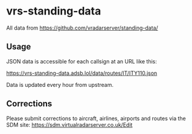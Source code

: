 # vrs-standing-data

All data from <https://github.com/vradarserver/standing-data/>

## Usage

JSON data is accessible for each callsign at an URL like this:

<https://vrs-standing-data.adsb.lol/data/routes/IT/ITY110.json>

Data is updated every hour from upstream.

## Corrections

Please submit corrections to aircraft, airlines, airports and routes via the SDM site: https://sdm.virtualradarserver.co.uk/Edit

